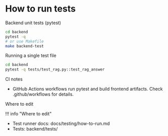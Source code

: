 # How to run tests

Backend unit tests (pytest)

```bash
cd backend
pytest -q
# or use Makefile
make backend-test
```

Running a single test file

```bash
cd backend
pytest -q tests/test_rag.py::test_rag_answer
```

CI notes

- GitHub Actions workflows run pytest and build frontend artifacts. Check .github/workflows for details.

Where to edit

!!! info "Where to edit"
- Test runner docs: docs/testing/how-to-run.md
- Tests: backend/tests/

